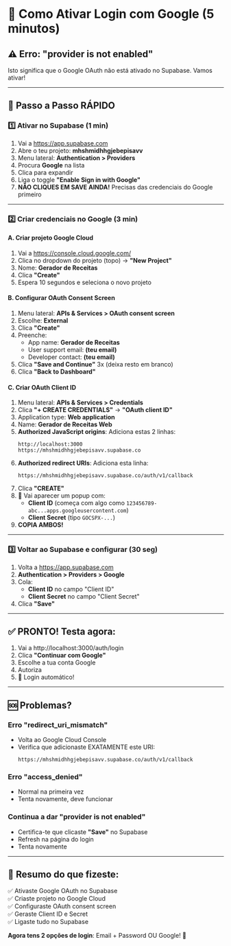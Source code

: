 # 🔐 Como Ativar Login com Google (5 minutos)

## ⚠️ Erro: "provider is not enabled"
Isto significa que o Google OAuth não está ativado no Supabase. Vamos ativar!

---

## 🚀 Passo a Passo RÁPIDO

### 1️⃣ Ativar no Supabase (1 min)
1. Vai a https://app.supabase.com
2. Abre o teu projeto: **mhshmidhhgjebepisavv**
3. Menu lateral: **Authentication > Providers**
4. Procura **Google** na lista
5. Clica para expandir
6. Liga o toggle **"Enable Sign in with Google"**
7. **NÃO CLIQUES EM SAVE AINDA!** Precisas das credenciais do Google primeiro

---

### 2️⃣ Criar credenciais no Google (3 min)

#### A. Criar projeto Google Cloud
1. Vai a https://console.cloud.google.com/
2. Clica no dropdown do projeto (topo) → **"New Project"**
3. Nome: **Gerador de Receitas**
4. Clica **"Create"**
5. Espera 10 segundos e seleciona o novo projeto

#### B. Configurar OAuth Consent Screen
1. Menu lateral: **APIs & Services > OAuth consent screen**
2. Escolhe: **External**
3. Clica **"Create"**
4. Preenche:
   - App name: **Gerador de Receitas**
   - User support email: **(teu email)**
   - Developer contact: **(teu email)**
5. Clica **"Save and Continue"** 3x (deixa resto em branco)
6. Clica **"Back to Dashboard"**

#### C. Criar OAuth Client ID
1. Menu lateral: **APIs & Services > Credentials**
2. Clica **"+ CREATE CREDENTIALS"** → **"OAuth client ID"**
3. Application type: **Web application**
4. Name: **Gerador de Receitas Web**
5. **Authorized JavaScript origins**: Adiciona estas 2 linhas:
   ```
   http://localhost:3000
   https://mhshmidhhgjebepisavv.supabase.co
   ```
6. **Authorized redirect URIs**: Adiciona esta linha:
   ```
   https://mhshmidhhgjebepisavv.supabase.co/auth/v1/callback
   ```
7. Clica **"CREATE"**
8. 🎉 Vai aparecer um popup com:
   - **Client ID** (começa com algo como `123456789-abc...apps.googleusercontent.com`)
   - **Client Secret** (tipo `GOCSPX-...`)
9. **COPIA AMBOS!**

---

### 3️⃣ Voltar ao Supabase e configurar (30 seg)
1. Volta a https://app.supabase.com
2. **Authentication > Providers > Google**
3. Cola:
   - **Client ID** no campo "Client ID"
   - **Client Secret** no campo "Client Secret"
4. Clica **"Save"**

---

## ✅ PRONTO! Testa agora:

1. Vai a http://localhost:3000/auth/login
2. Clica **"Continuar com Google"**
3. Escolhe a tua conta Google
4. Autoriza
5. 🎉 Login automático!

---

## 🆘 Problemas?

### Erro "redirect_uri_mismatch"
- Volta ao Google Cloud Console
- Verifica que adicionaste EXATAMENTE este URI:
  ```
  https://mhshmidhhgjebepisavv.supabase.co/auth/v1/callback
  ```

### Erro "access_denied"
- Normal na primeira vez
- Tenta novamente, deve funcionar

### Continua a dar "provider is not enabled"
- Certifica-te que clicaste **"Save"** no Supabase
- Refresh na página do login
- Tenta novamente

---

## 📝 Resumo do que fizeste:
✅ Ativaste Google OAuth no Supabase  
✅ Criaste projeto no Google Cloud  
✅ Configuraste OAuth consent screen  
✅ Geraste Client ID e Secret  
✅ Ligaste tudo no Supabase  

**Agora tens 2 opções de login**: Email + Password OU Google! 🚀
